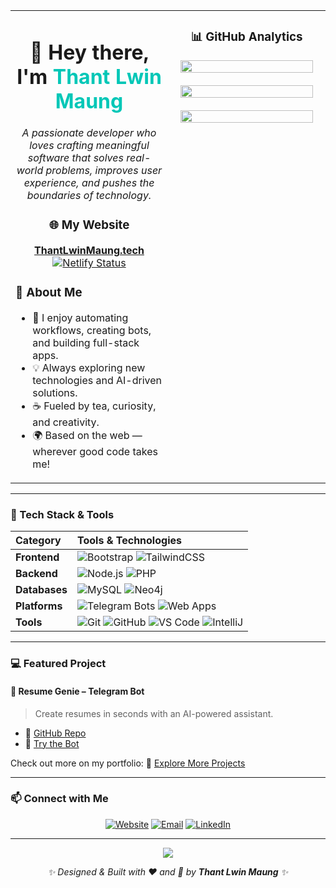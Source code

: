 <table>
<tr>
<td width="50%" valign="top">

<h1 align="center">👋 Hey there, I'm <span style="color:#00C7B7;">Thant Lwin Maung</span></h1>
<p align="center">
<em>A passionate developer who loves crafting meaningful software that solves real-world problems, improves user experience, and pushes the boundaries of technology.</em>
</p>

<h3 align="center">🌐 My Website</h3>
<p align="center">
<a href="https://thantlwinmaung.tech" target="_blank"><b>ThantLwinMaung.tech</b></a><br>
<a href="https://app.netlify.com/sites/guileless-lily-0c4534/deploys">
<img src="https://api.netlify.com/api/v1/badges/6d0c4539-a808-4f2c-988f-c57c3c9fe4ab/deploy-status" alt="Netlify Status">
</a>
</p>

<h3>🚀 About Me</h3>
<ul>
<li>🧩 I enjoy automating workflows, creating bots, and building full-stack apps.</li>
<li>💡 Always exploring new technologies and AI-driven solutions.</li>
<li>☕ Fueled by tea, curiosity, and creativity.</li>
<li>🌍 Based on the web — wherever good code takes me!</li>
</ul>

</td>
<td width="50%" valign="top" align="center">

<h3>📊 GitHub Analytics</h3>
<img src="https://github-readme-stats.vercel.app/api?username=MrThantdgaf&show_icons=true&theme=tokyonight&hide_border=true&bg_color=0D1117" width="95%">
<br><br>
<img src="https://github-readme-streak-stats.herokuapp.com/?user=MrThantdgaf&theme=tokyonight&hide_border=true&background=0D1117" width="95%">
<br><br>
<img src="https://github-readme-stats.vercel.app/api/top-langs/?username=MrThantdgaf&layout=compact&theme=tokyonight&hide_border=true&bg_color=0D1117" width="95%">

</td>
</tr>
</table>

---

### 🧰 Tech Stack & Tools

<div align="center">

| Category      | Tools & Technologies                                                                                                                                                                                                                                                                                                                                     |
| :------------ | :------------------------------------------------------------------------------------------------------------------------------------------------------------------------------------------------------------------------------------------------------------------------------------------------------------------------------------------------------- |
| **Frontend**  | ![Bootstrap](https://img.shields.io/badge/Bootstrap-7952B3?logo=bootstrap\&logoColor=white) ![TailwindCSS](https://img.shields.io/badge/TailwindCSS-06B6D4?logo=tailwindcss\&logoColor=white)                                                                                                                                                            |
| **Backend**   | ![Node.js](https://img.shields.io/badge/Node.js-339933?logo=node.js\&logoColor=white) ![PHP](https://img.shields.io/badge/PHP-777bb4?logo=php\&logoColor=white)                                                                                                                                                                                          |
| **Databases** | ![MySQL](https://img.shields.io/badge/MySQL-4479A1?logo=mysql\&logoColor=white) ![Neo4j](https://img.shields.io/badge/Neo4j-008CC1?logo=neo4j\&logoColor=white)                                                                                                                                                                                          |
| **Platforms** | ![Telegram Bots](https://img.shields.io/badge/Telegram_Bots-229ED9?logo=telegram\&logoColor=white) ![Web Apps](https://img.shields.io/badge/Web_Apps-4285F4?logo=googlechrome\&logoColor=white)                                                                                                                                                          |
| **Tools**     | ![Git](https://img.shields.io/badge/Git-F05032?logo=git\&logoColor=white) ![GitHub](https://img.shields.io/badge/GitHub-181717?logo=github\&logoColor=white) ![VS Code](https://img.shields.io/badge/VS_Code-007ACC?logo=visualstudiocode\&logoColor=white) ![IntelliJ](https://img.shields.io/badge/IntelliJ-000000?logo=intellijidea\&logoColor=white) |

</div>

---

### 💻 Featured Project

#### 🧠 Resume Genie – Telegram Bot

> Create resumes in seconds with an AI-powered assistant.

* 📂 [GitHub Repo](https://github.com/MrThantdgaf/resumegenie)
* 🤖 [Try the Bot](https://t.me/buildmyresumebot)

Check out more on my portfolio:
🔗 [Explore More Projects](https://thantlwinmaung.tech#projects)

---

### 📫 Connect with Me

<div align="center">

<a href="https://thantlwinmaung.tech" target="_blank"><img src="https://img.shields.io/badge/Website-00C7B7?style=for-the-badge&logo=googlechrome&logoColor=white" alt="Website"/></a> <a href="mailto:thantlwinmaungofficial@gmail.com"><img src="https://img.shields.io/badge/Email-D14836?style=for-the-badge&logo=gmail&logoColor=white" alt="Email"/></a> <a href="https://www.linkedin.com/in/thant-lwin-maung-022288297" target="_blank"><img src="https://img.shields.io/badge/LinkedIn-0077B5?style=for-the-badge&logo=linkedin&logoColor=white" alt="LinkedIn"/></a>

</div>

---

<p align="center">
<img src="https://capsule-render.vercel.app/api?type=waving&color=00C7B7&height=100&section=footer" />
</p>

<p align="center">
<i>✨ Designed & Built with ❤️ and 🍵 by <b>Thant Lwin Maung</b> ✨</i>
</p>
